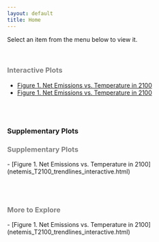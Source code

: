 ```yaml
---
layout: default
title: Home
---
```


Select an item from the menu below to view it.

<br>
<h3 style="color: #808080;">Interactive Plots</h3>

- [Figure 1. Net Emissions vs. Temperature in 2100](netemis_T2100_trendlines_interactive.html)
- [Figure 1. Net Emissions vs. Temperature in 2100](netemis_T2100_trendlines_interactive.html)


<br><br>
### Supplementary Plots
<h3 style="color: #808080;">Supplementary Plots</h3>
- [Figure 1. Net Emissions vs. Temperature in 2100](netemis_T2100_trendlines_interactive.html)


<br><br>
<h3 style="color: #808080;">More to Explore</h3>
- [Figure 1. Net Emissions vs. Temperature in 2100](netemis_T2100_trendlines_interactive.html)


